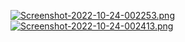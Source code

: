 [![Screenshot-2022-10-24-002253.png](https://i.postimg.cc/L63kdSDG/Screenshot-2022-10-24-002253.png)](https://postimg.cc/LnhgfrrV)
[![Screenshot-2022-10-24-002413.png](https://i.postimg.cc/JzgGvYf9/Screenshot-2022-10-24-002413.png)](https://postimg.cc/PCWX8yr4)
